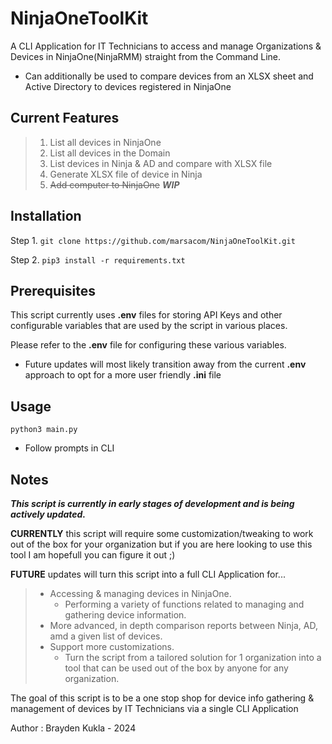 # NinjaOneToolKit

A CLI Application for IT Technicians to access and manage Organizations & Devices in NinjaOne(NinjaRMM) straight from the Command Line.

- Can additionally be used to compare devices from an XLSX sheet and Active Directory to devices registered in NinjaOne


## Current Features
> 1. List all devices in NinjaOne
> 2. List all devices in the Domain 
> 3. List devices in Ninja & AD and compare with XLSX file
> 4. Generate XLSX file of device in Ninja
> 5. ~~Add computer to NinjaOne~~  ***WIP*** 


## Installation

Step 1. ``git clone https://github.com/marsacom/NinjaOneToolKit.git``

Step 2. ``pip3 install -r requirements.txt``


## Prerequisites
This script currently uses **.env** files for storing API Keys and other configurable variables that are used by the script in various places.

Please refer to the **.env** file for configuring these various variables.

- Future updates will most likely transition away from the current **.env** approach to opt for a more user friendly **.ini** file


## Usage

``python3 main.py``
- Follow prompts in CLI


## Notes

***This script is currently in early stages of development and is being actively updated.*** 

**CURRENTLY** this script will require some customization/tweaking to work out of the box for your organization but if you are here looking to use this tool I am hopefull you can figure it out ;)

**FUTURE** updates will turn this script into a full CLI Application for...
> - Accessing & managing devices in NinjaOne.
>   - Performing a variety of functions related to managing and gathering device information.
> - More advanced, in depth comparison reports between Ninja, AD, amd a given list of devices.
> - Support more customizations.
>   - Turn the script from a tailored solution for 1 organization into a tool that can be used out of the box by anyone for any organization.

The goal of this script is to be a one stop shop for device info gathering & management of devices by IT Technicians via a single CLI Application 


Author : Brayden Kukla - 2024
